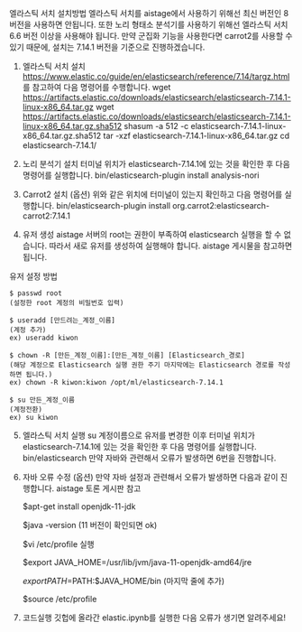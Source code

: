 엘라스틱 서치 설치방법
엘라스틱 서치를 aistage에서 사용하기 위해선 최신 버전인 8 버전을 사용하면 안됩니다.
또한 노리 형태소 분석기를 사용하기 위해선 엘라스틱 서치 6.6 버전 이상을 사용해야 됩니다.
만약 군집화 기능을 사용한다면 carrot2를 사용할 수 있기 때문에, 설치는 7.14.1 버전을 기준으로 진행하겠습니다.


1. 엘라스틱 서치 설치
https://www.elastic.co/guide/en/elasticsearch/reference/7.14/targz.html 를 참고하여 다음 명령어를 수행합니다.
wget https://artifacts.elastic.co/downloads/elasticsearch/elasticsearch-7.14.1-linux-x86_64.tar.gz
wget https://artifacts.elastic.co/downloads/elasticsearch/elasticsearch-7.14.1-linux-x86_64.tar.gz.sha512
shasum -a 512 -c elasticsearch-7.14.1-linux-x86_64.tar.gz.sha512 
tar -xzf elasticsearch-7.14.1-linux-x86_64.tar.gz
cd elasticsearch-7.14.1/


2. 노리 분석기 설치
터미널 위치가 elasticsearch-7.14.1에 있는 것을 확인한 후 다음 명령어를 실행합니다.
bin/elasticsearch-plugin install analysis-nori


3. Carrot2 설치 (옵션)
위와 같은 위치에 터미널이 있는지 확인하고 다음 명령어를 실행합니다.
bin/elasticsearch-plugin install org.carrot2:elasticsearch-carrot2:7.14.1


4. 유저 생성
aistage 서버의 root는 권한이 부족하여 elasticsearch 실행을 할 수 없습니다. 따라서 새로 유저를 생성하여 실행해야 합니다. aistage 게시물을 참고하면 됩니다.

유저 설정 방법


    $ passwd root
    (설정한 root 계정의 비밀번호 입력)

    $ useradd [만드려는_계정_이름]
    (계정 추가)
    ex) useradd kiwon
    
    $ chown -R [만든_계정_이름]:[만든_계정_이름] [Elasticsearch_경로]
    (해당 계정으로 Elasticsearch 실행 권한 주기 마지막에는 Elasticsearch 경로를 작성하면 됩니다.)
    ex) chown -R kiwon:kiwon /opt/ml/elasticsearch-7.14.1
   
    $ su 만든_계정_이름
    (계정전환)
    ex) su kiwon


5) 엘라스틱 서치 실행
su 계정이름으로 유저를 변경한 이후
터미널 위치가 elasticsearch-7.14.1에 있는 것을 확인한 후 다음 명령어를 실행합니다.
bin/elasticsearch
만약 자바와 관련해서 오류가 발생하면 6번을 진행합니다.


6) 자바 오류 수정 (옵션)
만약 자바 설정과 관련해서 오류가 발생하면 다음과 같이 진행합니다. 
aistage 토론 게시판 참고


      $apt-get install openjdk-11-jdk

      $java -version
      (11 버전이 확인되면 ok)

      $vi /etc/profile 실행

      $export JAVA_HOME=/usr/lib/jvm/java-11-openjdk-amd64/jre

      $export PATH=$PATH:$JAVA_HOME/bin
      (마지막 줄에 추가)

      $source /etc/profile


7) 코드실행
깃헙에 올라간 elastic.ipynb를 실행한 다음 오류가 생기면 알려주세요!
